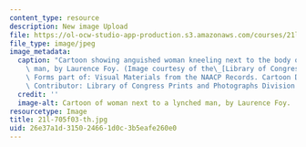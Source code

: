 ```yaml
---
content_type: resource
description: New image Upload
file: https://ol-ocw-studio-app-production.s3.amazonaws.com/courses/21l-705-major-authors-melville-and-morrison-fall-2003/26e37a1d315024661d0c3b5eafe260e0_21l-705f03-th.jpg
file_type: image/jpeg
image_metadata:
  caption: "Cartoon showing anguished woman kneeling next to the body of a lynched\
    \ man, by Laurence Foy. (Image courtesy of the\_[Library of Congress](http://www.loc.gov).\
    \ Forms part of: Visual Materials from the NAACP Records. Cartoon Drawings, 1920-1930.\
    \ Contributor: Library of Congress Prints and Photographs Division.)"
  credit: ''
  image-alt: Cartoon of woman next to a lynched man, by Laurence Foy.
resourcetype: Image
title: 21l-705f03-th.jpg
uid: 26e37a1d-3150-2466-1d0c-3b5eafe260e0
---
```

